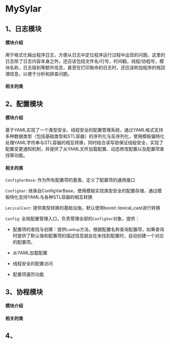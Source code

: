 # MySylar

## 1、日志模块

#### 模块介绍
用于格式化输出程序日志，方便从日志中定位程序运行过程中出现的问题。这里的日志除了日志内容本身之外，还应该包括文件名/行号，时间戳，线程/协程号，模块名称，日志级别等额外信息，甚至在打印致命的日志时，还应该附加程序的栈回溯信息，以便于分析和排查问题。
#### 相关的类

## 2、配置模块

#### 模块介绍

基于YAML实现了一个类型安全、线程安全的配置管理系统，通过YAML格式支持多种数据类型（包括基础类型和STL容器）的序列化与反序列化，使用模板偏特化处理YAML字符串与STL容器的相互转换，同时结合读写锁保证线程安全，实现了配置变更通知机制，并提供了从YAML文件加载配置、动态修改配置以及配置项查找等功能。

#### 相关的类
`ConfigVarBase`: 作为所有配置项的基类，定义了配置项的通用接口

`ConfigVar`: 继承自ConfigVarBase，使用模板实现类型安全的配置存储，通过模板特化支持YAML与各种STL容器的相互转换

`LecicalCast`: 提供类型转换的基础设施，默认使用boost::lexical_cast进行转换

`Config`: 全局配置管理入口，负责管理全部的`ConfigVar`对象，提供：

- 配置项的查找与创建：提供`Lookup`方法，根据配置名称查询配置项，如果查询时提供了默认值和配置项的描述信息就会在未找到配置时，自动创建一个对应的配置项。
    
- 从YAML加载配置

- 线程安全的配置访问

- 配置项遍历功能
  
## 3、协程模块
#### 模块介绍

#### 相关的类
## 4、


